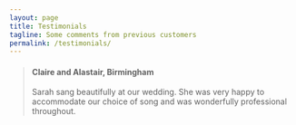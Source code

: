 ```yaml
---
layout: page
title: Testimonials
tagline: Some comments from previous customers
permalink: /testimonials/
---
```

> #### Claire and Alastair, Birmingham
> Sarah sang beautifully at our wedding. She was very happy to accommodate our choice of song and was wonderfully professional throughout.